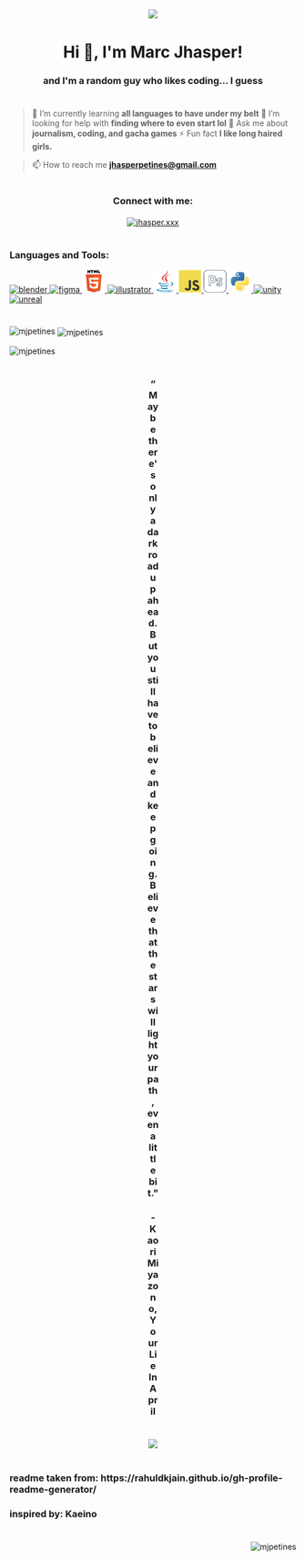 <div align="center">
  <img src="https://giffiles.alphacoders.com/152/15269.gif" width="500"/>
</div>

<h1 align="center">Hi 👋, I'm Marc Jhasper!</h1>
<h3 align="center">and I'm a random guy who likes coding... I guess</h3>

<h1 align="center"></h1>

>🌱 I’m currently learning **all languages to have under my belt**
> 🤝 I’m looking for help with **finding where to even start lol**
> 💬 Ask me about **journalism, coding, and gacha games**
> ⚡ Fun fact **I like long haired girls.**

> 📫 How to reach me **jhasperpetines@gmail.com**

<h1 align="center"></h1>

<h3 align="center">Connect with me:</h3>
<p align="center">
<a href="https://fb.com/jhasper.xxx" target="blank"><img align="center" src="https://raw.githubusercontent.com/rahuldkjain/github-profile-readme-generator/master/src/images/icons/Social/facebook.svg" alt="jhasper.xxx" height="30" width="40" /></a>
</p>

<h1 align="center"></h1>

<h3 align="left">Languages and Tools:</h3>
<p align="left"> <a href="https://www.blender.org/" target="_blank" rel="noreferrer"> <img src="https://download.blender.org/branding/community/blender_community_badge_white.svg" alt="blender" width="40" height="40"/> </a> <a href="https://www.figma.com/" target="_blank" rel="noreferrer"> <img src="https://www.vectorlogo.zone/logos/figma/figma-icon.svg" alt="figma" width="40" height="40"/> </a> <a href="https://www.w3.org/html/" target="_blank" rel="noreferrer"> <img src="https://raw.githubusercontent.com/devicons/devicon/master/icons/html5/html5-original-wordmark.svg" alt="html5" width="40" height="40"/> </a> <a href="https://www.adobe.com/in/products/illustrator.html" target="_blank" rel="noreferrer"> <img src="https://www.vectorlogo.zone/logos/adobe_illustrator/adobe_illustrator-icon.svg" alt="illustrator" width="40" height="40"/> </a> <a href="https://www.java.com" target="_blank" rel="noreferrer"> <img src="https://raw.githubusercontent.com/devicons/devicon/master/icons/java/java-original.svg" alt="java" width="40" height="40"/> </a> <a href="https://developer.mozilla.org/en-US/docs/Web/JavaScript" target="_blank" rel="noreferrer"> <img src="https://raw.githubusercontent.com/devicons/devicon/master/icons/javascript/javascript-original.svg" alt="javascript" width="40" height="40"/> </a> <a href="https://www.photoshop.com/en" target="_blank" rel="noreferrer"> <img src="https://raw.githubusercontent.com/devicons/devicon/master/icons/photoshop/photoshop-line.svg" alt="photoshop" width="40" height="40"/> </a> <a href="https://www.python.org" target="_blank" rel="noreferrer"> <img src="https://raw.githubusercontent.com/devicons/devicon/master/icons/python/python-original.svg" alt="python" width="40" height="40"/> </a> <a href="https://unity.com/" target="_blank" rel="noreferrer"> <img src="https://www.vectorlogo.zone/logos/unity3d/unity3d-icon.svg" alt="unity" width="40" height="40"/> </a> <a href="https://unrealengine.com/" target="_blank" rel="noreferrer"> <img src="https://raw.githubusercontent.com/kenangundogan/fontisto/036b7eca71aab1bef8e6a0518f7329f13ed62f6b/icons/svg/brand/unreal-engine.svg" alt="unreal" width="40" height="40"/> </a> </p>

<h1 align="center"></h1>

<p><img align="left" src="https://github-readme-stats.vercel.app/api/top-langs?username=mjpetines&show_icons=true&locale=en&layout=compact" alt="mjpetines" /></p>

<p>&nbsp;<img align="center" src="https://github-readme-stats.vercel.app/api?username=mjpetines&show_icons=true&locale=en" alt="mjpetines" /></p>

<p><img align="center" src="https://github-readme-streak-stats.herokuapp.com/?user=mjpetines&" alt="mjpetines" /></p>

<p></p>

<h1 align="center"></h1>

<div align="center">
  <div style="width: 20px;">
    <h3>“Maybe there's only a dark road up ahead. But you still have to believe and keep going. Believe that the stars will light your path, even a little bit."</h3>
    <h3>- Kaori Miyazono, Your Lie In April</h3>
  </div>
</div>

<h1 align="center"></h1>

<p></p>

<div align="center">
  <img src="https://giffiles.alphacoders.com/139/13992.gif" width="500"/>
</div>

<h1 align="center"></h1>
 <h3>readme taken from: https://rahuldkjain.github.io/gh-profile-readme-generator/ </h3>
 <h3>inspired by: Kaeino</h3>
<h1 align="center"></h1>

<p align="right"> <img src="https://komarev.com/ghpvc/?username=mjpetines&label=Profile%20views&color=0e75b6&style=flat" alt="mjpetines" /> </p>
